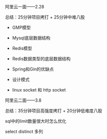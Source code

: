 阿里云一面——2.28

总结：25分钟项目拷打 + 25分钟中难八股

- GMP模型

- Mysql底层数据结构

- Redis模型

- Redis数据类型的底层数据结构

- Spring和Gin的优缺点
- 设计模式
- linux socket 和 http socket

阿里云二面——3.8

总结：35分钟项目高强度拷打 + 20分钟低难度八股

sql中的limit数量很大时怎么优化

select distinct 多列

